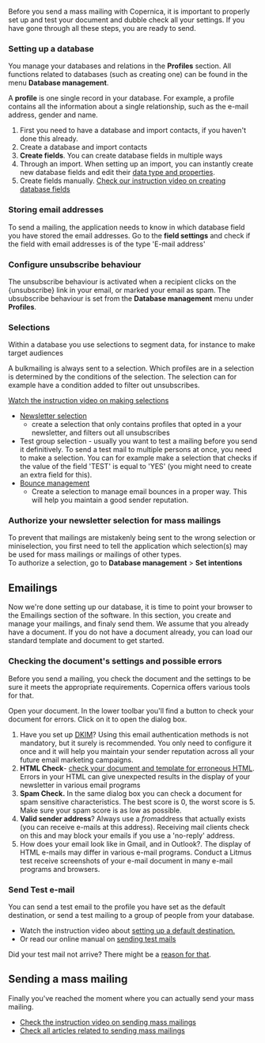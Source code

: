 Before you send a mass mailing with Copernica, it is important to
properly set up and test your document and dubble check all your
settings. If you have gone through all these steps, you are ready to
send.

### Setting up a database

You manage your databases and relations in the **Profiles** section. All
functions related to databases (such as creating one) can be found in
the menu **Database management**.

A **profile** is one single record in your database. For example, a
profile contains all the information about a single relationship, such
as the e-mail address, gender and name.

1.  First you need to have a database and import contacts, if you
    haven't done this already.
2.  [](./setting-up-your-database-and-import-your-contacts.md) Create
    a database and import contacts
3.  **Create fields**. You can create database fields in multiple ways
4.  Through an import. When setting up an import, you can instantly
    create new database fields and edit their [data type and
    properties](./database-and-collection-field-types.md).
5.  Create fields manually. [Check our instruction video on creating
    database fields](./profiles-adding-database-fields.md)

### Storing email addresses

To send a mailing, the application needs to know in which database field
you have stored the email addresses. Go to the **field settings** and
check if the field with email addresses is of the type 'E-mail address'

### Configure unsubscribe behaviour

The unsubscribe behaviour is activated when a recipient clicks on the
{unsubscribe} link in your email, or marked your email as spam. The
ubsubscribe behaviour is set from the **Database management** menu under
**Profiles**.

### Selections

Within a database you use selections to segment data, for instance to
make target audiences

A bulkmailing is always sent to a selection. Which profiles are in a
selection is determined by the conditions of the selection. The
selection can for example have a condition added to filter out
unsubscribes.

[Watch the instruction video on making selections](./profiles-selections.md)

-   [Newsletter selection](./create-a-mailing-list.md)
    - create a selection that only contains profiles that opted in a
    your newsletter, and filters out all unsubscribes
-   Test group selection - usually you want to test a mailing before you
    send it definitively. To send a test mail to multiple persons at
    once, you need to make a selection. You can for example make a
    selection that checks if the value of the field 'TEST' is equal to
    'YES' (you might need to create an extra field for this).
-   [Bounce management](./automatically-process-bounces.md)
    - Create a selection to manage email bounces in a proper way. This
    will help you maintain a good sender reputation.

### Authorize your newsletter selection for mass mailings

To prevent that mailings are mistakenly being sent to the wrong
selection or miniselection, you first need to tell the application which
selection(s) may be used for mass mailings or mailings of other types. \
 To authorize a selection, go to **Database management** \> **Set
intentions**

Emailings
---------

Now we're done setting up our database, it is time to point your browser
to the Emailings section of the software. In this section, you create
and manage your mailings, and finaly send them. We assume that you
already have a document. If you do not have a document already, you can
load our standard template and document to get started.

### Checking the document's settings and possible errors

Before you send a mailing, you check the document and the settings to be
sure it meets the appropriate requirements. Copernica offers various
tools for that.

Open your document. In the lower toolbar you'll find a button to check
your document for errors. Click on it to open the dialog box.

1.  Have you set up [DKIM](./signing-your-emails-with-dkim.md)?
    Using this email authentication methods is not mandatory, but it
    surely is recommended. You only need to configure it once and it
    will help you maintain your sender reputation across all your future
    email marketing campaigns.
2.  **HTML Check**- [check your document and template for erroneous
    HTML](./reducing-html-errors.md).
    Errors in your HTML can give unexpected results in the display of
    your newsletter in various email programs
3.  **Spam Check.** In the same dialog box you can check a document for
    spam sensitive characteristics. The best score is 0, the worst score
    is 5. Make sure your spam score is as low as possible.
4.  **Valid sender address**? Always use a *from*address that actually
    exists (you can receive e-mails at this address). Receiving mail
    clients check on this and may block your emails if you use a
    'no-reply' address.
5.  How does your email look like in Gmail, and in Outlook?. The display
    of HTML e-mails may differ in various e-mail programs. Conduct a
    Litmus test receive screenshots of your e-mail document in many
    e-mail programs and browsers.

### Send Test e-mail

You can send a test email to the profile you have set as the default
destination, or send a test mailing to a group of people from your
database.

-   Watch the instruction video about [setting up a default
    destination.](https://www.copernica.com/en/ondersteuning/videos/e-mailings-standaardbestemming)
-   Or read our online manual on [sending test
    mails](https://www.copernica.com/en/support/video-tutorials/emailings-sending-a-test-mail)

Did your test mail not arrive? There might be a [reason for
that](./did-your-test-mail-not-arrive.md).

Sending a mass mailing
----------------------

Finally you've reached the moment where you can actually send your mass
mailing.

-   [Check the instruction video on sending mass
    mailings](https://www.copernica.com/en/support/video-tutorials/emailings-sending-an-emailing)
-   [Check all articles related to sending mass mailings](./sending-mailings.md)

